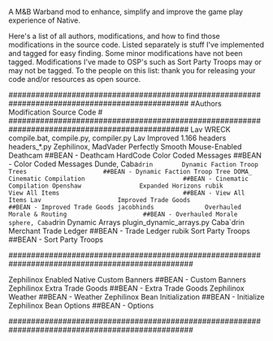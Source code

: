 A M&B Warband mod to enhance, simplify and improve the game play experience of Native.

Here's a list of all authors, modifications, and how to find those modifications in the source code.
Listed separately is stuff I've implemented and tagged for easy finding.
Some minor modifications have not been tagged.
Modifications I've made to OSP's such as Sort Party Troops may or may not be tagged.
To the people on this list: thank you for releasing your code and/or resources as open source.

################################################################################################
#Authors                Modification                                    Source Code            #
################################################################################################
Lav			            WRECK                                           compile.bat, compile.py, compiler.py
Lav			            Improved 1.166 headers                          headers_*.py
Zephilinox, MadVader    Perfectly Smooth Mouse-Enabled Deathcam         ##BEAN - Deathcam
HardCode                Color Coded Messages                            ##BEAN - Color Coded Messages
Dunde, Caba`drin        Dynamic Faction Troop Trees                     ##BEAN - Dynamic Faction Troop Tree
DOMA_                   Cinematic Compilation                           ##BEAN - Cinematic Compilation
Openshaw                Expanded Horizons
rubik                   View All Items                                  ##BEAN - View All Items
Lav			            Improved Trade Goods                            ##BEAN - Improved Trade Goods
jacobhinds              Overhauled Morale & Routing                     ##BEAN - Overhauled Morale
sphere, Caba`drin       Dynamic Arrays                                  plugin_dynamic_arrays.py
Caba`drin               Merchant Trade Ledger                           ##BEAN - Trade Ledger
rubik                   Sort Party Troops                               ##BEAN - Sort Party Troops

#################################################################################################

Zephilinox              Enabled Native Custom Banners                   ##BEAN - Custom Banners
Zephilinox              Extra Trade Goods                               ##BEAN - Extra Trade Goods
Zephilinox              Weather                                         ##BEAN - Weather
Zephilinox              Bean Initialization                             ##BEAN - Initialize
Zephilinox              Bean Options                                    ##BEAN - Options

#################################################################################################